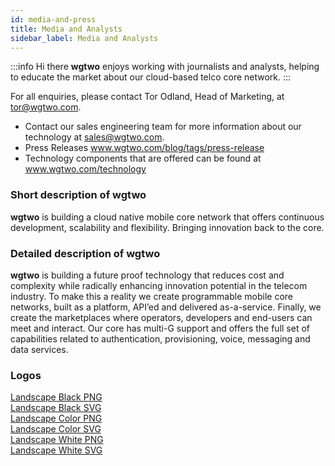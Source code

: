 ```yaml
---
id: media-and-press
title: Media and Analysts
sidebar_label: Media and Analysts
---
```


:::info Hi there
**wgtwo** enjoys working with journalists and analysts, helping to educate the market about our cloud-based telco core network. 
:::

For all enquiries, please contact Tor Odland, Head of Marketing, at tor@wgtwo.com. 

- Contact our sales engineering team for more information about our technology at sales@wgtwo.com.
- Press Releases www.wgtwo.com/blog/tags/press-release
- Technology components that are offered can be found at www.wgtwo.com/technology

### Short description of **wgtwo**

**wgtwo** is building a cloud native mobile core network that offers continuous development, scalability and flexibility. Bringing innovation back to the core.

### Detailed description of **wgtwo**

**wgtwo** is building a future proof technology that reduces cost and complexity while radically enhancing innovation potential in the telecom industry. To make this a reality we create programmable mobile core networks, built as a platform, API’ed and delivered as-a-service. Finally, we create the marketplaces where operators, developers and end-users can meet and interact. Our core has multi-G support and offers the full set of capabilities related to authentication, provisioning, voice, messaging and data services.

### Logos

[Landscape Black PNG](../images/wgtwo-logos/wgtwo-landscape-black.png)  
[Landscape Black SVG](../images/wgtwo-logos/wgtwo-landscape-black.svg)  
[Landscape Color PNG](../images/wgtwo-logos/wgtwo-landscape-color.png)  
[Landscape Color SVG](../images/wgtwo-logos/wgtwo-landscape-color.svg)  
[Landscape White PNG](../images/wgtwo-logos/wgtwo-landscape-white.png)   
[Landscape White SVG](../images/wgtwo-logos/wgtwo-landscape-white.svg)  
